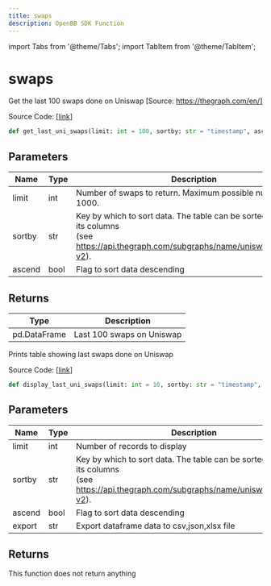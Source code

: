 ```yaml
---
title: swaps
description: OpenBB SDK Function
---
```


import Tabs from '@theme/Tabs';
import TabItem from '@theme/TabItem';

# swaps

<Tabs>
<TabItem value="model" label="Model" default>

Get the last 100 swaps done on Uniswap [Source: https://thegraph.com/en/]

Source Code: [[link](https://github.com/OpenBB-finance/OpenBBTerminal/tree/main/openbb_terminal/cryptocurrency/defi/graph_model.py#L296)]

```python
def get_last_uni_swaps(limit: int = 100, sortby: str = "timestamp", ascend: bool = False) -> pd.DataFrame
```
## Parameters

| Name | Type | Description | Default | Optional |
| ---- | ---- | ----------- | ------- | -------- |
| limit | int | Number of swaps to return. Maximum possible number: 1000. | 100 | True |
| sortby | str | Key by which to sort data. The table can be sorted by every of its columns<br/>(see https://api.thegraph.com/subgraphs/name/uniswap/uniswap-v2). | timestamp | True |
| ascend | bool | Flag to sort data descending | False | True |

## Returns

| Type | Description |
| ---- | ----------- |
| pd.DataFrame | Last 100 swaps on Uniswap |



</TabItem>
<TabItem value="view" label="View">

Prints table showing last swaps done on Uniswap

Source Code: [[link](https://github.com/OpenBB-finance/OpenBBTerminal/tree/main/openbb_terminal/cryptocurrency/defi/graph_view.py#L218)]

```python
def display_last_uni_swaps(limit: int = 10, sortby: str = "timestamp", ascend: bool = False, export: str = "") -> None
```
## Parameters

| Name | Type | Description | Default | Optional |
| ---- | ---- | ----------- | ------- | -------- |
| limit | int | Number of records to display | 10 | True |
| sortby | str | Key by which to sort data. The table can be sorted by every of its columns<br/>(see https://api.thegraph.com/subgraphs/name/uniswap/uniswap-v2). | timestamp | True |
| ascend | bool | Flag to sort data descending | False | True |
| export | str | Export dataframe data to csv,json,xlsx file |  | True |

## Returns

This function does not return anything



</TabItem>
</Tabs>
